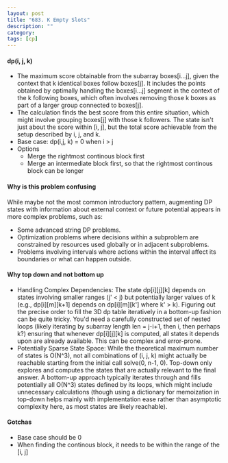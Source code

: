```yaml
---
layout: post
title: "683. K Empty Slots"
description: ""
category: 
tags: [cp]
--- 
```


#### dp(i, j, k) 

* The maximum score obtainable from the subarray boxes[i...j], given the context that k identical boxes follow boxes[j]. It includes the points obtained by optimally handling the boxes[i...j] segment in the context of the k following boxes, which often involves removing those k boxes as part of a larger group connected to boxes[j].
* The calculation finds the best score from this entire situation, which might involve grouping boxes[j] with those k followers. The state isn't just about the score within [i, j], but the total score achievable from the setup described by i, j, and k.
* Base case: dp(i,j, k) = 0 when i > j
* Options
  * Merge the rightmost continous block first
  * Merge an intermediate block first, so that the rightmost continous block can be longer


#### Why is this problem confusing

While maybe not the most common introductory pattern, augmenting DP states with information about external context or future potential appears in more complex problems, such as:
  * Some advanced string DP problems.
  * Optimization problems where decisions within a subproblem are constrained by resources used globally or in adjacent subproblems.
  * Problems involving intervals where actions within the interval affect its boundaries or what can happen outside.


#### Why top down and not bottom up

* Handling Complex Dependencies: The state dp[i][j][k] depends on states involving smaller ranges (j' < j) but potentially larger values of k (e.g., dp[i][m][k+1] depends on dp[i][m][k'] where k' > k). Figuring out the precise order to fill the 3D dp table iteratively in a bottom-up fashion can be quite tricky. You'd need a carefully constructed set of nested loops (likely iterating by subarray length len = j-i+1, then i, then perhaps k?) ensuring that whenever dp[i][j][k] is computed, all states it depends upon are already available. This can be complex and error-prone.
* Potentially Sparse State Space: While the theoretical maximum number of states is O(N^3), not all combinations of (i, j, k) might actually be reachable starting from the initial call solve(0, n-1, 0). Top-down only explores and computes the states that are actually relevant to the final answer. A bottom-up approach typically iterates through and fills potentially all O(N^3) states defined by its loops, which might include unnecessary calculations (though using a dictionary for memoization in top-down helps mainly with implementation ease rather than asymptotic complexity here, as most states are likely reachable).

#### Gotchas

* Base case should be 0 
* When finding the continous block, it needs to be within the range of the [i, j]


